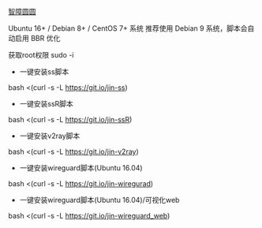 [智障圆圆](https://github.com/Aiyuanjiang/jinsama)

Ubuntu 16+ / Debian 8+ / CentOS 7+ 系统 推荐使用 Debian 9 系统，脚本会自动启用 BBR 优化

获取root权限
sudo -i

 * 一键安装ss脚本

bash <(curl -s -L https://git.io/jin-ss)

 * 一键安装ssR脚本

bash <(curl -s -L https://git.io/jin-ssR)

 * 一键安装v2ray脚本

bash <(curl -s -L https://git.io/jin-v2ray)

 * 一键安装wireguard脚本(Ubuntu 16.04)

bash <(curl -s -L https://git.io/jin-wiregurad)

 * 一键安装wireguard脚本(Ubuntu 16.04)/可视化web

bash <(curl -s -L https://git.io/jin-wireguard_web)
